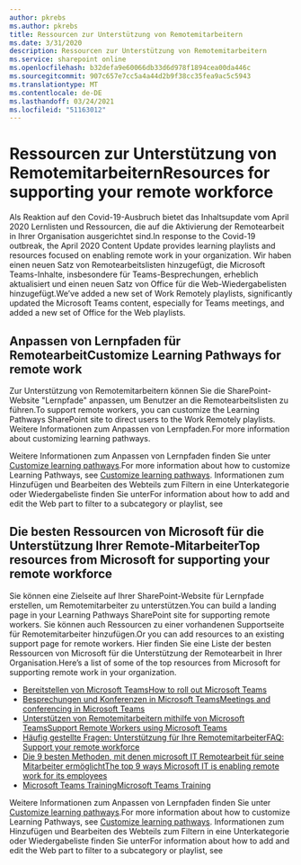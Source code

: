 ```yaml
---
author: pkrebs
ms.author: pkrebs
title: Ressourcen zur Unterstützung von Remotemitarbeitern
ms.date: 3/31/2020
description: Ressourcen zur Unterstützung von Remotemitarbeitern
ms.service: sharepoint online
ms.openlocfilehash: b32defa9e60066db33d6d978f1894cea00da446c
ms.sourcegitcommit: 907c657e7cc5a4a44d2b9f38cc35fea9ac5c5943
ms.translationtype: MT
ms.contentlocale: de-DE
ms.lasthandoff: 03/24/2021
ms.locfileid: "51163012"
---
```

# <a name="resources-for-supporting-your-remote-workforce"></a><span data-ttu-id="39bdd-103">Ressourcen zur Unterstützung von Remotemitarbeitern</span><span class="sxs-lookup"><span data-stu-id="39bdd-103">Resources for supporting your remote workforce</span></span>
<span data-ttu-id="39bdd-104">Als Reaktion auf den Covid-19-Ausbruch bietet das Inhaltsupdate vom April 2020 Lernlisten und Ressourcen, die auf die Aktivierung der Remotearbeit in Ihrer Organisation ausgerichtet sind.</span><span class="sxs-lookup"><span data-stu-id="39bdd-104">In response to the Covid-19 outbreak, the April 2020 Content Update provides learning playlists and resources focused on enabling remote work in your organization.</span></span> <span data-ttu-id="39bdd-105">Wir haben einen neuen Satz von Remotearbeitslisten hinzugefügt, die Microsoft Teams-Inhalte, insbesondere für Teams-Besprechungen, erheblich aktualisiert und einen neuen Satz von Office für die Web-Wiedergabelisten hinzugefügt.</span><span class="sxs-lookup"><span data-stu-id="39bdd-105">We’ve added a new set of Work Remotely playlists, significantly updated the Microsoft Teams content, especially for Teams meetings, and added a new set of Office for the Web playlists.</span></span> 

## <a name="customize-learning-pathways-for-remote-work"></a><span data-ttu-id="39bdd-106">Anpassen von Lernpfaden für Remotearbeit</span><span class="sxs-lookup"><span data-stu-id="39bdd-106">Customize Learning Pathways for remote work</span></span>
<span data-ttu-id="39bdd-107">Zur Unterstützung von Remotemitarbeitern können Sie die SharePoint-Website "Lernpfade" anpassen, um Benutzer an die Remotearbeitslisten zu führen.</span><span class="sxs-lookup"><span data-stu-id="39bdd-107">To support remote workers, you can customize the Learning Pathways SharePoint site to direct users to the Work Remotely playlists.</span></span> <span data-ttu-id="39bdd-108">Weitere Informationen zum Anpassen von Lernpfaden.</span><span class="sxs-lookup"><span data-stu-id="39bdd-108">For more information about customizing learning pathways.</span></span>

<span data-ttu-id="39bdd-109">Weitere Informationen zum Anpassen von Lernpfaden finden Sie unter [Customize learning pathways](custom_overview.md).</span><span class="sxs-lookup"><span data-stu-id="39bdd-109">For more information about how to customize Learning Pathways, see [Customize learning pathways](custom_overview.md).</span></span> <span data-ttu-id="39bdd-110">Informationen zum Hinzufügen und Bearbeiten des Webteils zum Filtern in eine Unterkategorie oder Wiedergabeliste finden Sie unter</span><span class="sxs-lookup"><span data-stu-id="39bdd-110">For information about how to add and edit the Web part to filter to a subcategory or playlist, see</span></span> 

## <a name="top-resources-from-microsoft-for-supporting-your-remote-workforce"></a><span data-ttu-id="39bdd-111">Die besten Ressourcen von Microsoft für die Unterstützung Ihrer Remote-Mitarbeiter</span><span class="sxs-lookup"><span data-stu-id="39bdd-111">Top resources from Microsoft for supporting your remote workforce</span></span>
<span data-ttu-id="39bdd-112">Sie können eine Zielseite auf Ihrer SharePoint-Website für Lernpfade erstellen, um Remotemitarbeiter zu unterstützen.</span><span class="sxs-lookup"><span data-stu-id="39bdd-112">You can build a landing page in your Learning Pathways SharePoint site for supporting remote workers.</span></span> <span data-ttu-id="39bdd-113">Sie können auch Ressourcen zu einer vorhandenen Supportseite für Remotemitarbeiter hinzufügen.</span><span class="sxs-lookup"><span data-stu-id="39bdd-113">Or you can add resources to an existing support page for remote workers.</span></span> <span data-ttu-id="39bdd-114">Hier finden Sie eine Liste der besten Ressourcen von Microsoft für die Unterstützung der Remotearbeit in Ihrer Organisation.</span><span class="sxs-lookup"><span data-stu-id="39bdd-114">Here’s a list of some of the top resources from Microsoft for supporting remote work in your organization.</span></span> 
- [<span data-ttu-id="39bdd-115">Bereitstellen von Microsoft Teams</span><span class="sxs-lookup"><span data-stu-id="39bdd-115">How to roll out Microsoft Teams</span></span>](/microsoftteams/how-to-roll-out-teams)
- [<span data-ttu-id="39bdd-116">Besprechungen und Konferenzen in Microsoft Teams</span><span class="sxs-lookup"><span data-stu-id="39bdd-116">Meetings and conferencing in Microsoft Teams</span></span>](/microsoftteams/deploy-meetings-microsoft-teams-landing-page)
- [<span data-ttu-id="39bdd-117">Unterstützen von Remotemitarbeitern mithilfe von Microsoft Teams</span><span class="sxs-lookup"><span data-stu-id="39bdd-117">Support Remote Workers using Microsoft Teams</span></span>](/microsoftteams/support-remote-work-with-teams)
- [<span data-ttu-id="39bdd-118">Häufig gestellte Fragen: Unterstützung für Ihre Remotemitarbeiter</span><span class="sxs-lookup"><span data-stu-id="39bdd-118">FAQ: Support your remote workforce</span></span>](/microsoftteams/faq-support-remote-workforce)
- [<span data-ttu-id="39bdd-119">Die 9 besten Methoden, mit denen microsoft IT Remotearbeit für seine Mitarbeiter ermöglicht</span><span class="sxs-lookup"><span data-stu-id="39bdd-119">The top 9 ways Microsoft IT is enabling remote work for its employees</span></span>](https://www.microsoft.com/microsoft-365/blog/2020/03/12/top-9-ways-microsoft-it-enabling-remote-work-employees/)
- [<span data-ttu-id="39bdd-120">Microsoft Teams Training</span><span class="sxs-lookup"><span data-stu-id="39bdd-120">Microsoft Teams Training</span></span>](/microsoftteams/training-microsoft-teams-landing-page)


<span data-ttu-id="39bdd-121">Weitere Informationen zum Anpassen von Lernpfaden finden Sie unter [Customize learning pathways](custom_overview.md).</span><span class="sxs-lookup"><span data-stu-id="39bdd-121">For more information about how to customize Learning Pathways, see [Customize learning pathways](custom_overview.md).</span></span> <span data-ttu-id="39bdd-122">Informationen zum Hinzufügen und Bearbeiten des Webteils zum Filtern in eine Unterkategorie oder Wiedergabeliste finden Sie unter</span><span class="sxs-lookup"><span data-stu-id="39bdd-122">For information about how to add and edit the Web part to filter to a subcategory or playlist, see</span></span> 


